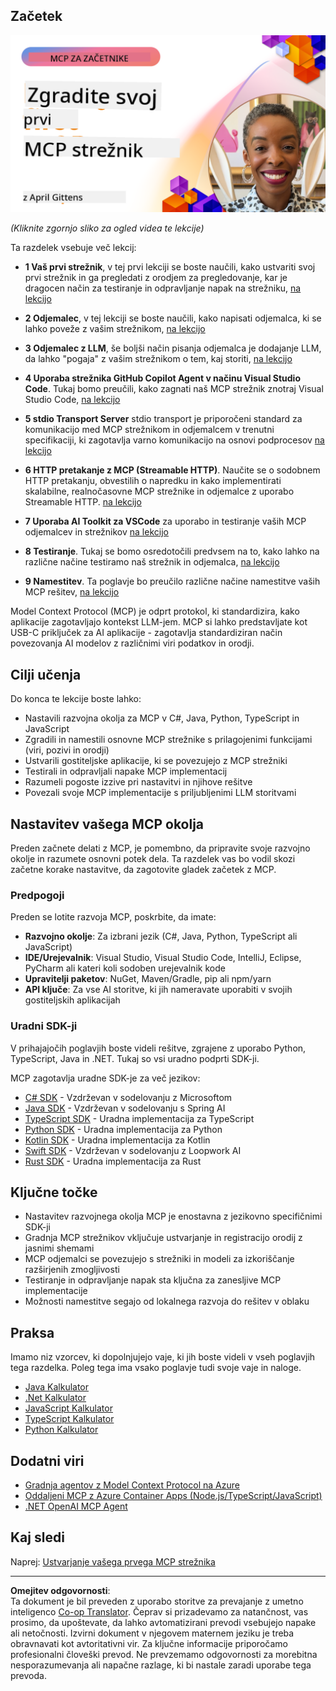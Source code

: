 <!--
CO_OP_TRANSLATOR_METADATA:
{
  "original_hash": "1197b6dbde36773e04a5ae826557fdb9",
  "translation_date": "2025-08-26T18:25:33+00:00",
  "source_file": "03-GettingStarted/README.md",
  "language_code": "sl"
}
-->
## Začetek  

[![Ustvari svoj prvi MCP strežnik](../../../translated_images/04.0ea920069efd979a0b2dad51e72c1df7ead9c57b3305796068a6cee1f0dd6674.sl.png)](https://youtu.be/sNDZO9N4m9Y)

_(Kliknite zgornjo sliko za ogled videa te lekcije)_

Ta razdelek vsebuje več lekcij:

- **1 Vaš prvi strežnik**, v tej prvi lekciji se boste naučili, kako ustvariti svoj prvi strežnik in ga pregledati z orodjem za pregledovanje, kar je dragocen način za testiranje in odpravljanje napak na strežniku, [na lekcijo](01-first-server/README.md)

- **2 Odjemalec**, v tej lekciji se boste naučili, kako napisati odjemalca, ki se lahko poveže z vašim strežnikom, [na lekcijo](02-client/README.md)

- **3 Odjemalec z LLM**, še boljši način pisanja odjemalca je dodajanje LLM, da lahko "pogaja" z vašim strežnikom o tem, kaj storiti, [na lekcijo](03-llm-client/README.md)

- **4 Uporaba strežnika GitHub Copilot Agent v načinu Visual Studio Code**. Tukaj bomo preučili, kako zagnati naš MCP strežnik znotraj Visual Studio Code, [na lekcijo](04-vscode/README.md)

- **5 stdio Transport Server** stdio transport je priporočeni standard za komunikacijo med MCP strežnikom in odjemalcem v trenutni specifikaciji, ki zagotavlja varno komunikacijo na osnovi podprocesov [na lekcijo](05-stdio-server/README.md)

- **6 HTTP pretakanje z MCP (Streamable HTTP)**. Naučite se o sodobnem HTTP pretakanju, obvestilih o napredku in kako implementirati skalabilne, realnočasovne MCP strežnike in odjemalce z uporabo Streamable HTTP. [na lekcijo](06-http-streaming/README.md)

- **7 Uporaba AI Toolkit za VSCode** za uporabo in testiranje vaših MCP odjemalcev in strežnikov [na lekcijo](07-aitk/README.md)

- **8 Testiranje**. Tukaj se bomo osredotočili predvsem na to, kako lahko na različne načine testiramo naš strežnik in odjemalca, [na lekcijo](08-testing/README.md)

- **9 Namestitev**. Ta poglavje bo preučilo različne načine namestitve vaših MCP rešitev, [na lekcijo](09-deployment/README.md)


Model Context Protocol (MCP) je odprt protokol, ki standardizira, kako aplikacije zagotavljajo kontekst LLM-jem. MCP si lahko predstavljate kot USB-C priključek za AI aplikacije - zagotavlja standardiziran način povezovanja AI modelov z različnimi viri podatkov in orodji.

## Cilji učenja

Do konca te lekcije boste lahko:

- Nastavili razvojna okolja za MCP v C#, Java, Python, TypeScript in JavaScript
- Zgradili in namestili osnovne MCP strežnike s prilagojenimi funkcijami (viri, pozivi in orodji)
- Ustvarili gostiteljske aplikacije, ki se povezujejo z MCP strežniki
- Testirali in odpravljali napake MCP implementacij
- Razumeli pogoste izzive pri nastavitvi in njihove rešitve
- Povezali svoje MCP implementacije s priljubljenimi LLM storitvami

## Nastavitev vašega MCP okolja

Preden začnete delati z MCP, je pomembno, da pripravite svoje razvojno okolje in razumete osnovni potek dela. Ta razdelek vas bo vodil skozi začetne korake nastavitve, da zagotovite gladek začetek z MCP.

### Predpogoji

Preden se lotite razvoja MCP, poskrbite, da imate:

- **Razvojno okolje**: Za izbrani jezik (C#, Java, Python, TypeScript ali JavaScript)
- **IDE/Urejevalnik**: Visual Studio, Visual Studio Code, IntelliJ, Eclipse, PyCharm ali kateri koli sodoben urejevalnik kode
- **Upravitelji paketov**: NuGet, Maven/Gradle, pip ali npm/yarn
- **API ključe**: Za vse AI storitve, ki jih nameravate uporabiti v svojih gostiteljskih aplikacijah


### Uradni SDK-ji

V prihajajočih poglavjih boste videli rešitve, zgrajene z uporabo Python, TypeScript, Java in .NET. Tukaj so vsi uradno podprti SDK-ji.

MCP zagotavlja uradne SDK-je za več jezikov:
- [C# SDK](https://github.com/modelcontextprotocol/csharp-sdk) - Vzdrževan v sodelovanju z Microsoftom
- [Java SDK](https://github.com/modelcontextprotocol/java-sdk) - Vzdrževan v sodelovanju s Spring AI
- [TypeScript SDK](https://github.com/modelcontextprotocol/typescript-sdk) - Uradna implementacija za TypeScript
- [Python SDK](https://github.com/modelcontextprotocol/python-sdk) - Uradna implementacija za Python
- [Kotlin SDK](https://github.com/modelcontextprotocol/kotlin-sdk) - Uradna implementacija za Kotlin
- [Swift SDK](https://github.com/modelcontextprotocol/swift-sdk) - Vzdrževan v sodelovanju z Loopwork AI
- [Rust SDK](https://github.com/modelcontextprotocol/rust-sdk) - Uradna implementacija za Rust

## Ključne točke

- Nastavitev razvojnega okolja MCP je enostavna z jezikovno specifičnimi SDK-ji
- Gradnja MCP strežnikov vključuje ustvarjanje in registracijo orodij z jasnimi shemami
- MCP odjemalci se povezujejo s strežniki in modeli za izkoriščanje razširjenih zmogljivosti
- Testiranje in odpravljanje napak sta ključna za zanesljive MCP implementacije
- Možnosti namestitve segajo od lokalnega razvoja do rešitev v oblaku

## Praksa

Imamo niz vzorcev, ki dopolnjujejo vaje, ki jih boste videli v vseh poglavjih tega razdelka. Poleg tega ima vsako poglavje tudi svoje vaje in naloge.

- [Java Kalkulator](./samples/java/calculator/README.md)
- [.Net Kalkulator](../../../03-GettingStarted/samples/csharp)
- [JavaScript Kalkulator](./samples/javascript/README.md)
- [TypeScript Kalkulator](./samples/typescript/README.md)
- [Python Kalkulator](../../../03-GettingStarted/samples/python)

## Dodatni viri

- [Gradnja agentov z Model Context Protocol na Azure](https://learn.microsoft.com/azure/developer/ai/intro-agents-mcp)
- [Oddaljeni MCP z Azure Container Apps (Node.js/TypeScript/JavaScript)](https://learn.microsoft.com/samples/azure-samples/mcp-container-ts/mcp-container-ts/)
- [.NET OpenAI MCP Agent](https://learn.microsoft.com/samples/azure-samples/openai-mcp-agent-dotnet/openai-mcp-agent-dotnet/)

## Kaj sledi

Naprej: [Ustvarjanje vašega prvega MCP strežnika](01-first-server/README.md)

---

**Omejitev odgovornosti**:  
Ta dokument je bil preveden z uporabo storitve za prevajanje z umetno inteligenco [Co-op Translator](https://github.com/Azure/co-op-translator). Čeprav si prizadevamo za natančnost, vas prosimo, da upoštevate, da lahko avtomatizirani prevodi vsebujejo napake ali netočnosti. Izvirni dokument v njegovem maternem jeziku je treba obravnavati kot avtoritativni vir. Za ključne informacije priporočamo profesionalni človeški prevod. Ne prevzemamo odgovornosti za morebitna nesporazumevanja ali napačne razlage, ki bi nastale zaradi uporabe tega prevoda.